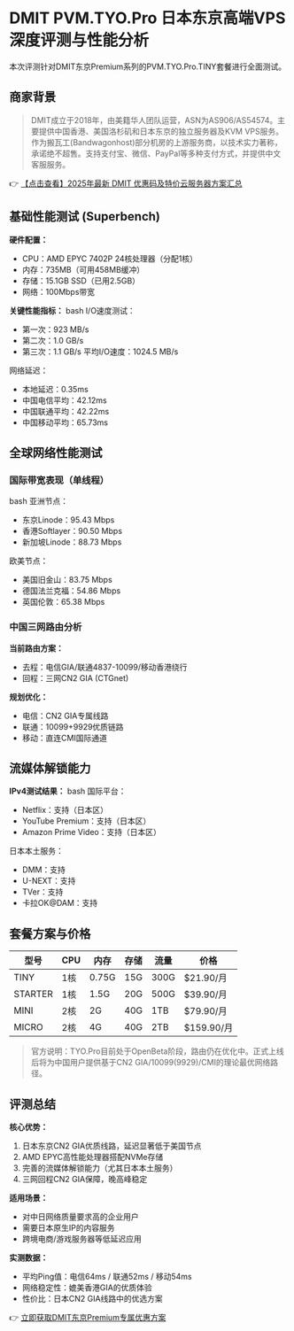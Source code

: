 # DMIT PVM.TYO.Pro 日本东京高端VPS深度评测与性能分析

本次评测针对DMIT东京Premium系列的PVM.TYO.Pro.TINY套餐进行全面测试。

## 商家背景

> DMIT成立于2018年，由美籍华人团队运营，ASN为AS906/AS54574。主要提供中国香港、美国洛杉矶和日本东京的独立服务器及KVM VPS服务。作为搬瓦工(Bandwagonhost)部分机房的上游服务商，以技术实力著称，承诺绝不超售。支持支付宝、微信、PayPal等多种支付方式，并提供中文客服服务。

👉 [【点击查看】2025年最新 DMIT 优惠码及特价云服务器方案汇总](https://bit.ly/dmit_coupon)

## 基础性能测试 (Superbench)

**硬件配置：**
- CPU：AMD EPYC 7402P 24核处理器（分配1核）
- 内存：735MB（可用458MB缓冲）
- 存储：15.1GB SSD（已用2.5GB）
- 网络：100Mbps带宽

**关键性能指标：**
bash
I/O速度测试：
- 第一次：923 MB/s
- 第二次：1.0 GB/s 
- 第三次：1.1 GB/s
平均I/O速度：1024.5 MB/s

网络延迟：
- 本地延迟：0.35ms
- 中国电信平均：42.12ms
- 中国联通平均：42.22ms
- 中国移动平均：65.73ms

## 全球网络性能测试

### 国际带宽表现（单线程）
bash
亚洲节点：
- 东京Linode：95.43 Mbps
- 香港Softlayer：90.50 Mbps
- 新加坡Linode：88.73 Mbps

欧美节点：
- 美国旧金山：83.75 Mbps  
- 德国法兰克福：54.86 Mbps
- 英国伦敦：65.38 Mbps

### 中国三网路由分析
**当前路由方案：**
- 去程：电信GIA/联通4837-10099/移动香港绕行
- 回程：三网CN2 GIA (CTGnet)

**规划优化：**
- 电信：CN2 GIA专属线路
- 联通：10099+9929优质链路
- 移动：直连CMI国际通道

## 流媒体解锁能力

**IPv4测试结果：**
bash
国际平台：
- Netflix：支持（日本区）
- YouTube Premium：支持（日本区）
- Amazon Prime Video：支持（日本区）

日本本土服务：
- DMM：支持
- U-NEXT：支持
- TVer：支持
- 卡拉OK@DAM：支持

## 套餐方案与价格

| 型号        | CPU  | 内存 | 存储  | 流量   | 价格    |
|-------------|------|------|-------|--------|---------|
| TINY        | 1核  | 0.75G | 15G  | 300G   | $21.90/月 |
| STARTER     | 1核  | 1.5G  | 20G  | 500G   | $39.90/月 |
| MINI        | 2核  | 2G    | 40G  | 1TB    | $79.90/月 |
| MICRO       | 2核  | 4G    | 40G  | 2TB    | $159.90/月|

> 官方说明：TYO.Pro目前处于OpenBeta阶段，路由仍在优化中。正式上线后将为中国用户提供基于CN2 GIA/10099(9929)/CMI的理论最优网络路径。

## 评测总结

**核心优势：**
1. 日本东京CN2 GIA优质线路，延迟显著低于美国节点
2. AMD EPYC高性能处理器搭配NVMe存储
3. 完善的流媒体解锁能力（尤其日本本土服务）
4. 三网回程CN2 GIA保障，晚高峰稳定

**适用场景：**
- 对中日网络质量要求高的企业用户
- 需要日本原生IP的内容服务
- 跨境电商/游戏服务器等低延迟应用

**实测数据：**
- 平均Ping值：电信64ms / 联通52ms / 移动54ms
- 网络稳定性：媲美香港GIA的优质体验
- 性价比：日本CN2 GIA线路中的优选方案

👉 [立即获取DMIT东京Premium专属优惠方案](https://bit.ly/dmit_coupon)